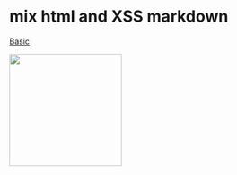 # mix html and XSS markdown

[Basic](javascript:alert('Basic'))

 <a href="https://github.com/webpack/webpack"><img width="200" height="200" src="https://webpack.js.org/assets/icon-square-big.svg"></a>
